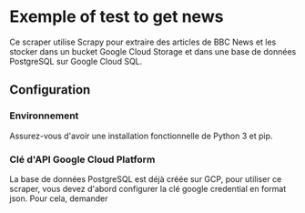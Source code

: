 # Exemple of test to get news 

Ce scraper utilise Scrapy pour extraire des articles de BBC News et les stocker dans un bucket Google Cloud Storage et dans une base de données PostgreSQL sur Google Cloud SQL.

## Configuration

### Environnement
Assurez-vous d'avoir une installation fonctionnelle de Python 3 et pip. 

### Clé d'API Google Cloud Platform
La base de données PostgreSQL est déjà créée sur GCP, pour utiliser ce scraper, vous devez d'abord configurer la clé google credential en format json. 
Pour cela, demander
